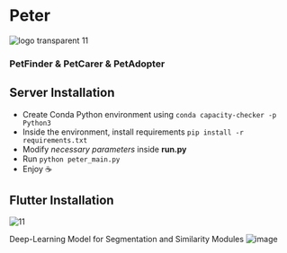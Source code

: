 # Peter

![logo transparent 11](https://user-images.githubusercontent.com/69303698/161823151-ca05bec5-ba67-40e9-8b80-4e09f9c86447.png)

### PetFinder & PetCarer & PetAdopter


## Server Installation

- Create Conda Python environment using ```conda capacity-checker -p Python3```
- Inside the environment, install requirements ```pip install -r requirements.txt```
- Modify _necessary parameters_ inside **run.py**
- Run ```python peter_main.py```
- Enjoy ☕️

## Flutter Installation




![11](https://user-images.githubusercontent.com/69303698/161823311-94ea9c75-b420-4094-8cbe-e2a19ed6896d.jpeg)

Deep-Learning Model for Segmentation and Similarity Modules
![image](https://user-images.githubusercontent.com/69303698/161826774-62057b11-b037-4bc4-853a-de8d783d72e1.png)


